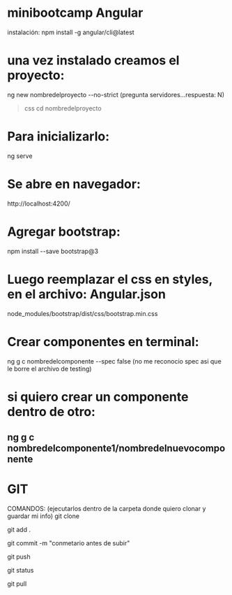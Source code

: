 # minibootcamp Angular

instalación:
npm install -g angular/cli@latest
# una vez instalado creamos el proyecto:
ng new nombredelproyecto --no-strict
(pregunta servidores...respuesta: N)
>css
cd nombredelproyecto

# Para inicializarlo:
ng serve
# Se abre en navegador:
 http://localhost:4200/
 # Agregar bootstrap:
 npm install --save bootstrap@3

# Luego reemplazar el css en styles, en el archivo: Angular.json
 node_modules/bootstrap/dist/css/bootstrap.min.css
# Crear componentes en terminal:
ng g c nombredelcomponente --spec false (no me reconocio spec asi que le borre el archivo de testing)
# si quiero crear un componente dentro de otro:
ng g c nombredelcomponente1/nombredelnuevocomponente 
----------
# GIT
COMANDOS: (ejecutarlos dentro de la carpeta donde quiero clonar y guardar mi info)
git clone 

git add .

git commit -m "conmetario antes de subir"

git push

git status 

git pull

